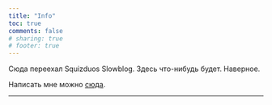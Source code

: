 ```yaml
---
title: "Info"
toc: true
comments: false
# sharing: true
# footer: true
---
```


Сюда переехал Squizduos Slowblog. Здесь что-нибудь будет. Наверное.

Написать мне можно [сюда](mailto:me@channel11.info).

---
